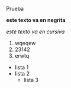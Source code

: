 Prueba


**este texto va en negrita**

*este texto va en cursiva*

1. wqeqew
2. 23142
3. erwtq

* lista 1
* lista 2
  * lista 3
